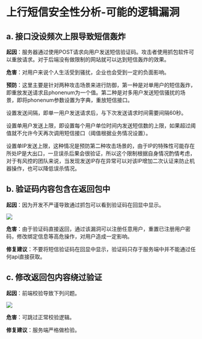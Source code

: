 # 上行短信安全性分析-可能的逻辑漏洞 #

## a. 接口没设频次上限导致短信轰炸 ##

**起因**：服务器通过使用POST请求向用户发送短信验证码。攻击者使用抓包软件可以重放请求。对于后端没有做限制的网站就可以达到短信轰炸的效果。

**危害**：对用户来说个人生活受到骚扰，企业也会受到一定的负面影响。

**预防**：这里主要是针对两种攻击场景来进行防御，第一种是对单用户的短信轰炸，即重放发送请求且phonenum为一个值。第二种是对多用户发送短信骚扰的场景，即将phonenum参数设置为字典，重放短信接口。

设置发送间隔，即单一用户发送请求后，与下次发送请求时间需要间隔60秒。

设置单用户发送上限，即设置每个用户单位时间内发送短信数的上限，如果超过阈值就不允许今天再次调用短信接口（阈值根据业务情况设置）。

设置单IP发送上限，这种情况是预防第二种攻击场景的，由于IP的特殊性可能存在所处IP是大出口，一旦误杀后果会很验证，所以这个限制根据自身情况酌情考虑，对于有风控的团队来说，当发现发送IP存在异常可以对该IP增加二次认证来防止机器操作，也可以降低误杀情况。


## b. 验证码内容包含在返回包中 ##

**起因**：因为开发不严谨导致通过抓包可以看到验证码在回显中显示。

![](https://github.com/yakkwang/ns/blob/%E5%A4%A7%E4%BD%9C%E4%B8%9A/2017-2/%E5%A4%A7%E4%BD%9C%E4%B8%9A/GEETEST%E5%AE%89%E5%85%A8%E6%80%A7/example.png)

**危害**：由于验证码直接返回，通过该漏洞可以注册任意用户，重置已注册用户密码，修改绑定信息等高危操作，对用户造成一定影响。

**修复建议**：不要将短信验证码在回显中显示，验证码只存于服务端中并不能通过任何api直接获取。


## c. 修改返回包内容绕过验证 ##

**起因**：前端校验导致下列问题。

![](https://github.com/yakkwang/ns/blob/%E5%A4%A7%E4%BD%9C%E4%B8%9A/2017-2/%E5%A4%A7%E4%BD%9C%E4%B8%9A/GEETEST%E5%AE%89%E5%85%A8%E6%80%A7/example.png)

**危害**：可跳过正常校验逻辑。

**修复建议**：服务端严格做检验。
